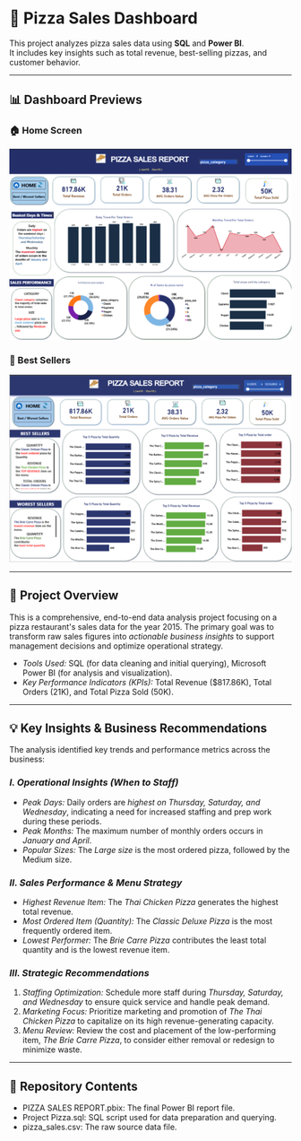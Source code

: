 # 🍕 Pizza Sales Dashboard

This project analyzes pizza sales data using **SQL** and **Power BI**.  
It includes key insights such as total revenue, best-selling pizzas, and customer behavior.  

---

## 📊 Dashboard Previews

### 🏠 Home Screen
![Home Dashboard](Screenshot%202025-09-26%20163734.png)

### 🥇 Best Sellers
![Best Sellers Dashboard](Screenshot%202025-09-27%20161522.png)


---

## 🎯 Project Overview

This is a comprehensive, end-to-end data analysis project focusing on a pizza restaurant's sales data for the year 2015. The primary goal was to transform raw sales figures into *actionable business insights* to support management decisions and optimize operational strategy.

* *Tools Used:* SQL (for data cleaning and initial querying), Microsoft Power BI (for analysis and visualization).
* *Key Performance Indicators (KPIs):* Total Revenue ($817.86K), Total Orders (21K), and Total Pizza Sold (50K).

---

## 💡 Key Insights & Business Recommendations

The analysis identified key trends and performance metrics across the business:

### *I. Operational Insights (When to Staff)*

* *Peak Days:* Daily orders are *highest on Thursday, Saturday, and Wednesday*, indicating a need for increased staffing and prep work during these periods.
* *Peak Months:* The maximum number of monthly orders occurs in *January and April*.
* *Popular Sizes:* The *Large size* is the most ordered pizza, followed by the Medium size.

### *II. Sales Performance & Menu Strategy*

* *Highest Revenue Item:* The *Thai Chicken Pizza* generates the highest total revenue.
* *Most Ordered Item (Quantity):* The *Classic Deluxe Pizza* is the most frequently ordered item.
* *Lowest Performer:* The *Brie Carre Pizza* contributes the least total quantity and is the lowest revenue item.

### *III. Strategic Recommendations*

1.  *Staffing Optimization:* Schedule more staff during *Thursday, Saturday, and Wednesday* to ensure quick service and handle peak demand.
2.  *Marketing Focus:* Prioritize marketing and promotion of *The Thai Chicken Pizza* to capitalize on its high revenue-generating capacity.
3.  *Menu Review:* Review the cost and placement of the low-performing item, *The Brie Carre Pizza*, to consider either removal or redesign to minimize waste.

---

## 📂 Repository Contents

* PIZZA SALES REPORT.pbix: The final Power BI report file.
* Project Pizza.sql: SQL script used for data preparation and querying.
* pizza_sales.csv: The raw source data file.
